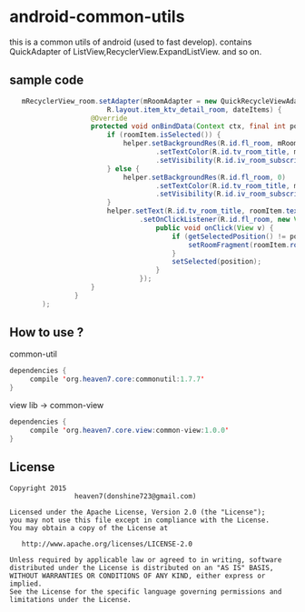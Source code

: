 # android-common-utils
this is a common utils of android (used to fast develop). contains QuickAdapter of ListView,RecyclerView.ExpandListView. and so on.

## sample code 
``` java
   mRecyclerView_room.setAdapter(mRoomAdapter = new QuickRecycleViewAdapter<RoomItem>(
                        R.layout.item_ktv_detail_room, dateItems) {
                    @Override
                    protected void onBindData(Context ctx, final int position, final RoomItem roomItem, ViewHelper helper) {
                        if (roomItem.isSelected()) {
                            helper.setBackgroundRes(R.id.fl_room, mRoomSelectDrawableId)
                                    .setTextColor(R.id.tv_room_title, mRoomSelectedColor)
                                    .setVisibility(R.id.iv_room_subscript, true);
                        } else {
                            helper.setBackgroundRes(R.id.fl_room, 0)
                                    .setTextColor(R.id.tv_room_title, mRoomUnselectColor)
                                    .setVisibility(R.id.iv_room_subscript, false);
                        }
                        helper.setText(R.id.tv_room_title, roomItem.text)
                                .setOnClickListener(R.id.fl_room, new View.OnClickListener() {
                                    public void onClick(View v) {
                                        if (getSelectedPosition() != position) {
                                            setRoomFragment(roomItem.roomInfos);
                                        }
                                        setSelected(position);
                                    }
                                });
                    }
                }
        );
```

## How to use ? 

common-util
``` java
dependencies {
     compile 'org.heaven7.core:commonutil:1.7.7'
}
```
view lib -> common-view

``` java
dependencies {
     compile 'org.heaven7.core.view:common-view:1.0.0'
}
```

## License

    Copyright 2015   
                    heaven7(donshine723@gmail.com)

    Licensed under the Apache License, Version 2.0 (the "License");
    you may not use this file except in compliance with the License.
    You may obtain a copy of the License at

       http://www.apache.org/licenses/LICENSE-2.0

    Unless required by applicable law or agreed to in writing, software
    distributed under the License is distributed on an "AS IS" BASIS,
    WITHOUT WARRANTIES OR CONDITIONS OF ANY KIND, either express or implied.
    See the License for the specific language governing permissions and
    limitations under the License.
